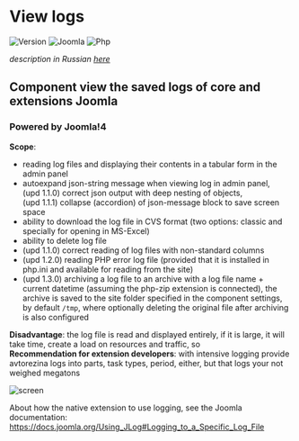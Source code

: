 # View logs

![Version](https://img.shields.io/badge/VERSION-1.3.8-0366d6.svg?style=for-the-badge)
![Joomla](https://img.shields.io/badge/joomla-3.2+-1A3867.svg?style=for-the-badge)
![Php](https://img.shields.io/badge/php-5.6+-8892BF.svg?style=for-the-badge)

_description in Russian [here](README.ru.md)_

## Component view the saved logs of core and extensions Joomla

### Powered by Joomla!4

**Scope**:

- reading log files and displaying their contents in a tabular form in the admin panel
- autoexpand json-string message when viewing log in admin panel,<br>
(upd 1.1.0) correct json output with deep nesting of objects,<br>
(upd 1.1.1) collapse (accordion) of json-message block to save screen space
- ability to download the log file in CVS format (two options: classic and specially for opening in MS-Excel)
- ability to delete log file
- (upd 1.1.0) correct reading of log files with non-standard columns
- (upd 1.2.0) reading PHP error log file (provided that it is installed in php.ini and available for reading from the site)
- (upd 1.3.0) archiving a log file to an archive with a log file name + current datetime (assuming the php-zip extension is connected), the archive is saved to the site folder specified in the component settings, by default `/tmp`, where optionally deleting the original file after archiving is also configured

**Disadvantage**: the log file is read and displayed entirely, if it is large, it will take time, create a load on resources and traffic, so<br>
**Recommendation for extension developers**: with intensive logging provide avtorezina logs into parts, task types, period, either, but that logs your not weighed megatons

![screen](https://image.prntscr.com/image/pbf3-h1UT8G8QvcGtZ3Hbw.png)

About how the native extension to use logging, see the Joomla documentation: https://docs.joomla.org/Using_JLog#Logging_to_a_Specific_Log_File
